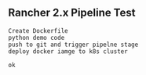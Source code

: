 ## Rancher 2.x Pipeline Test

    Create Dockerfile
    python demo code
    push to git and trigger pipelne stage 
    deploy docker iamge to k8s cluster
    
    ok